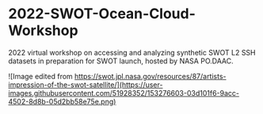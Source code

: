 # 2022-SWOT-Ocean-Cloud-Workshop
2022 virtual workshop on accessing and analyzing synthetic SWOT L2 SSH datasets in preparation for SWOT launch, hosted by NASA PO.DAAC.

![Image edited from https://swot.jpl.nasa.gov/resources/87/artists-impression-of-the-swot-satellite/](https://user-images.githubusercontent.com/51928352/153276603-03d101f6-9acc-4502-8d8b-05d2bb58e75e.png)
